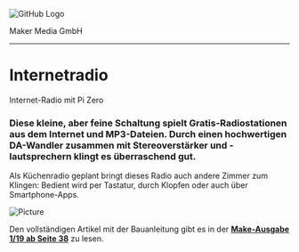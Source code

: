 ![GitHub Logo](http://www.heise.de/make/icons/make_logo.png)

Maker Media GmbH
*** 

# Internetradio
Internet-Radio mit Pi Zero

### Diese kleine, aber feine Schaltung spielt Gratis-Radiostationen aus dem Internet und MP3-Dateien. Durch einen hochwertigen DA-Wandler zusammen mit Stereoverstärker und -lautsprechern klingt es überraschend gut.

Als Küchenradio geplant bringt dieses Radio auch andere Zimmer zum Klingen: Bedient wird per Tastatur, durch Klopfen oder auch über Smartphone-Apps.

![Picture](https://github.com/heise/Internetradio/blob/master/radio.png) 

Den vollständigen Artikel mit der Bauanleitung gibt es in der **[Make-Ausgabe 1/19 ab Seite 38](https://www.heise.de/select/make/2019/1/1551100253897264)** zu lesen. 

